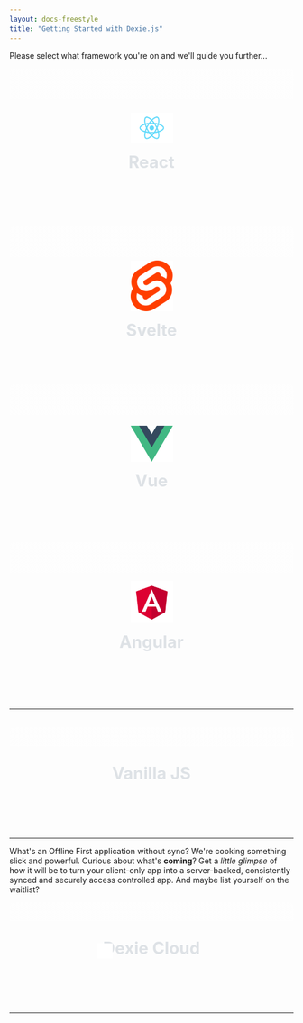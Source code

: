 ```yaml
---
layout: docs-freestyle
title: "Getting Started with Dexie.js"
---
```


Please select what framework you're on and we'll guide you further...

<div class="MuiBox-root" style="display: grid; grid-template-columns: repeat(auto-fit, minmax(300px, 1fr)); gap: 16px; margin-bottom: 32px;">
    <div class="MuiBox-root">
        <a class="clickable-square react-logo MuiBox-root" 
           href="/docs/Tutorial/React"
           style="display: flex; flex-direction: column; align-items: center; justify-content: center; height: 200px; padding: 32px; background-image: linear-gradient(rgba(255,255,255,0.3), rgba(255,255,255,0.05)); border-radius: 8px; text-decoration: none; color: #dee2e6 !important; text-align: center; transition: transform 0.2s;">
            <img src="/assets/images/framework/React-icon.svg" style="width: 75px; display: block; margin-bottom: 16px;" />
            <span style="font-size: 22pt; font-weight: bold; color: #dee2e6;">React</span>
        </a>
    </div>
    <div class="MuiBox-root">
        <a class="clickable-square MuiBox-root" 
           href="/docs/Tutorial/Svelte"
           style="display: flex; flex-direction: column; align-items: center; justify-content: center; height: 200px; padding: 32px; background-image: linear-gradient(rgba(255,255,255,0.3), rgba(255,255,255,0.05)); border-radius: 8px; text-decoration: none; color: #dee2e6 !important; text-align: center; transition: transform 0.2s;">
            <img src="/assets/images/framework/Svelte_Logo.svg" style="width: 75px; display: block; margin-bottom: 16px;" />
            <span style="font-size: 22pt; font-weight: bold; color: #dee2e6;">Svelte</span>
        </a>
    </div>
    <div class="MuiBox-root">
        <a class="clickable-square MuiBox-root" 
           href="/docs/Tutorial/Vue"
           style="display: flex; flex-direction: column; align-items: center; justify-content: center; height: 200px; padding: 32px; background-image: linear-gradient(rgba(255,255,255,0.3), rgba(255,255,255,0.05)); border-radius: 8px; text-decoration: none; color: #dee2e6 !important; text-align: center; transition: transform 0.2s;">
            <img src="/assets/images/framework/vue.svg" style="width: 75px; display: block; margin-bottom: 16px;" />
            <span style="font-size: 22pt; font-weight: bold; color: #dee2e6;">Vue</span>
        </a>
    </div>
    <div class="MuiBox-root">
        <a class="clickable-square MuiBox-root" 
           href="/docs/Tutorial/Angular"
           style="display: flex; flex-direction: column; align-items: center; justify-content: center; height: 200px; padding: 32px; background-image: linear-gradient(rgba(255,255,255,0.3), rgba(255,255,255,0.05)); border-radius: 8px; text-decoration: none; color: #dee2e6 !important; text-align: center; transition: transform 0.2s;">
            <img src="/assets/images/framework/angular.svg" style="width: 75px; display: block; margin-bottom: 16px;" />
            <span style="font-size: 22pt; font-weight: bold; color: #dee2e6;">Angular</span>
        </a>
    </div>
</div>
<hr class="MuiDivider-root" style="margin: 32px 0;" />

<div class="MuiBox-root" style="margin-bottom: 32px;">
    <a class="clickable-square MuiBox-root" 
       href="/docs/Tutorial/Hello-World"
       style="display: flex; align-items: center; justify-content: center; height: 100px; padding: 32px; background-image: linear-gradient(rgba(255,255,255,0.3), rgba(255,255,255,0.05)); border-radius: 8px; text-decoration: none; color: #dee2e6 !important; text-align: center; transition: transform 0.2s;">
        <span style="font-size: 22pt; font-weight: bold; color: #dee2e6;">Vanilla JS</span>
    </a>
</div>

<hr>

What's an Offline First application without sync? We're cooking something slick and powerful. Curious about what's **coming**? Get a _little glimpse_ of how it will be to turn your client-only app into a server-backed, consistently synced and securely access controlled app. And maybe list yourself on the waitlist?

<div class="MuiBox-root" style="margin-bottom: 32px;">
    <div class="MuiBox-root">
        <a class="clickable-square MuiBox-root" 
           href="/cloud/"
           style="display: flex; align-items: center; justify-content: center; height: 100px; padding: 32px; background-image: linear-gradient(rgba(255,255,255,0.3), rgba(255,255,255,0.05)); border-radius: 8px; text-decoration: none; color: #dee2e6 !important; text-align: center; transition: transform 0.2s; position: relative;">
            <!-- <div class="video-parent" style="overflow:hidden; border-radius: 5px;">
                <video
                    class="banner-video"
                    autoplay
                    muted
                    loop
                    playsinline
                >
                <source
                    src="https://dexie.blob.core.windows.net/dexie/Galaxy.mp4"
                    type="video/mp4">
                </video>
            </div> -->
            <div class="framework-logo MuiBox-root" style="margin: 0; position: relative; color: #dee2e6;">
                <img src="/assets/images/framework/dexie-logo-icon.svg" style="position: absolute; left: -10px; top: 9px; width: 27px;" />
                <span style="font-size: 22pt; font-weight: bold; color: #dee2e6;">Dexie Cloud</span>
            </div>
        </a>
    </div>
</div>

<hr/>
